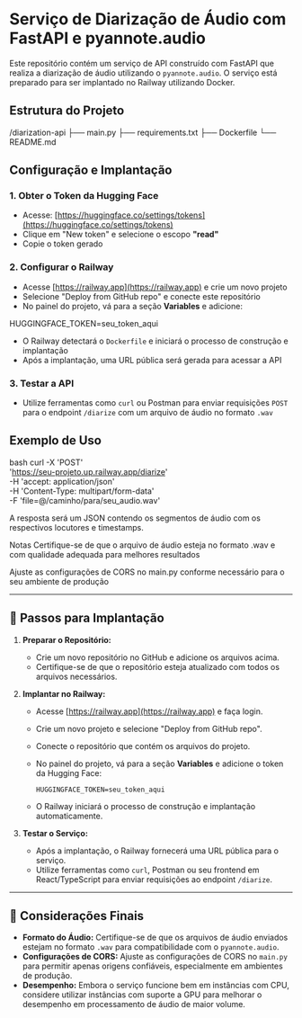 # Serviço de Diarização de Áudio com FastAPI e pyannote.audio

Este repositório contém um serviço de API construído com FastAPI que realiza a diarização de áudio utilizando o `pyannote.audio`. O serviço está preparado para ser implantado no Railway utilizando Docker.

## Estrutura do Projeto

/diarization-api 
├── main.py 
├── requirements.txt 
├── Dockerfile 
└── README.md


## Configuração e Implantação

### 1. Obter o Token da Hugging Face

- Acesse: [https://huggingface.co/settings/tokens](https://huggingface.co/settings/tokens)
- Clique em "New token" e selecione o escopo **"read"**
- Copie o token gerado

### 2. Configurar o Railway

- Acesse [https://railway.app](https://railway.app) e crie um novo projeto
- Selecione "Deploy from GitHub repo" e conecte este repositório
- No painel do projeto, vá para a seção **Variables** e adicione:

HUGGINGFACE_TOKEN=seu_token_aqui


- O Railway detectará o `Dockerfile` e iniciará o processo de construção e implantação
- Após a implantação, uma URL pública será gerada para acessar a API

### 3. Testar a API

- Utilize ferramentas como `curl` ou Postman para enviar requisições `POST` para o endpoint `/diarize` com um arquivo de áudio no formato `.wav`

## Exemplo de Uso

bash
curl -X 'POST' \
  'https://seu-projeto.up.railway.app/diarize' \
  -H 'accept: application/json' \
  -H 'Content-Type: multipart/form-data' \
  -F 'file=@/caminho/para/seu_audio.wav'

A resposta será um JSON contendo os segmentos de áudio com os respectivos locutores e timestamps.

Notas
Certifique-se de que o arquivo de áudio esteja no formato .wav e com qualidade adequada para melhores resultados

Ajuste as configurações de CORS no main.py conforme necessário para o seu ambiente de produção


---

## 🚀 Passos para Implantação

1. **Preparar o Repositório:**
   - Crie um novo repositório no GitHub e adicione os arquivos acima.
   - Certifique-se de que o repositório esteja atualizado com todos os arquivos necessários.

2. **Implantar no Railway:**
   - Acesse [https://railway.app](https://railway.app) e faça login.
   - Crie um novo projeto e selecione "Deploy from GitHub repo".
   - Conecte o repositório que contém os arquivos do projeto.
   - No painel do projeto, vá para a seção **Variables** e adicione o token da Hugging Face:

     ```
     HUGGINGFACE_TOKEN=seu_token_aqui
     ```

   - O Railway iniciará o processo de construção e implantação automaticamente.

3. **Testar o Serviço:**
   - Após a implantação, o Railway fornecerá uma URL pública para o serviço.
   - Utilize ferramentas como `curl`, Postman ou seu frontend em React/TypeScript para enviar requisições ao endpoint `/diarize`.

---

## 🎯 Considerações Finais

- **Formato do Áudio:** Certifique-se de que os arquivos de áudio enviados estejam no formato `.wav` para compatibilidade com o `pyannote.audio`.
- **Configurações de CORS:** Ajuste as configurações de CORS no `main.py` para permitir apenas origens confiáveis, especialmente em ambientes de produção.
- **Desempenho:** Embora o serviço funcione bem em instâncias com CPU, considere utilizar instâncias com suporte a GPU para melhorar o desempenho em processamento de áudio de maior volume.


 

